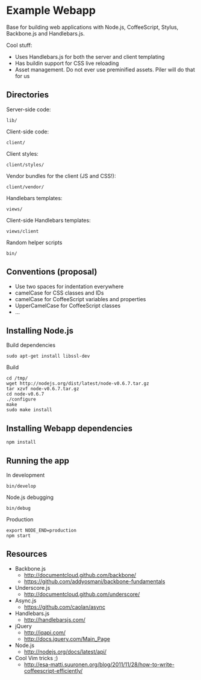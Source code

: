 # Example Webapp

Base for building web applications with Node.js, CoffeeScript, Stylus, Backbone.js and Handlebars.js.

Cool stuff:

  * Uses Handlebars.js for both the server and client templating
  * Has buildin support for CSS live reloading
  * Asset management. Do not ever use preminified assets. Piler will do that for us


## Directories

Server-side code:

    lib/

Client-side code:

    client/

Client styles:

    client/styles/

Vendor bundles for the client (JS and CSS!):

    client/vendor/

Handlebars templates:

    views/

Client-side Handlebars templates:

    views/client

Random helper scripts

    bin/

## Conventions (proposal)

  * Use two spaces for indentation everywhere
  * camelCase for CSS classes and IDs
  * camelCase for CoffeeScript variables and properties
  * UpperCamelCase for CoffeeScript classes
  * ...


## Installing Node.js

Build dependencies

    sudo apt-get install libssl-dev

Build

    cd /tmp/
    wget http://nodejs.org/dist/latest/node-v0.6.7.tar.gz
    tar xzvf node-v0.6.7.tar.gz
    cd node-v0.6.7
    ./configure
    make
    sudo make install



## Installing Webapp dependencies

    npm install


## Running the app

In development

    bin/develop

Node.js debugging

    bin/debug

Production

    export NODE_END=production
    npm start


## Resources

  * Backbone.js
    * http://documentcloud.github.com/backbone/
    * https://github.com/addyosmani/backbone-fundamentals
  * Underscore.js
    * http://documentcloud.github.com/underscore/
  * Async.js
    * https://github.com/caolan/async
  * Handlebars.js
    * http://handlebarsjs.com/
  * jQuery
    * http://jqapi.com/
    * http://docs.jquery.com/Main_Page
  * Node.js
    * http://nodejs.org/docs/latest/api/
  * Cool Vim tricks ;)
    * http://esa-matti.suuronen.org/blog/2011/11/28/how-to-write-coffeescript-efficiently/





